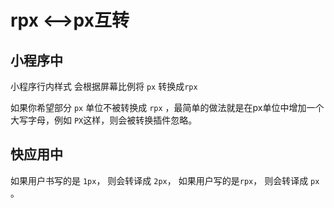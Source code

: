 # rpx &lt;--&gt;px互转

## 小程序中

小程序行内样式 会根据屏幕比例将 `px` 转换成`rpx`

如果你希望部分 `px` 单位不被转换成 `rpx` ，最简单的做法就是在px单位中增加一个大写字母，例如 `PX`这样，则会被转换插件忽略。

## 快应用中

如果用户书写的是 `1px`，  则会转译成  `2px`， 如果用户写的是`rpx`， 则会转译成 `px` 。